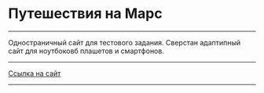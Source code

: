 # Путешествия на Марс

---

Одностраничный сайт для тестового задания. Сверстан адаптипный сайт для ноутбоковб плашетов и смартфонов.

---

[Ссылка на сайт](https://pt4k.github.io/mesto/)

---